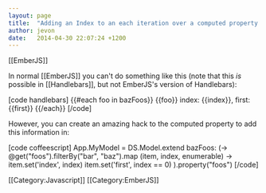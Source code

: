 ```yaml
---
layout: page
title:  "Adding an Index to an each iteration over a computed property in EmberJS"
author: jevon
date:   2014-04-30 22:07:24 +1200
---
```


[[EmberJS]]

In normal [[EmberJS]] you can't do something like this (note that this _is_ possible in [[Handlebars]], but not EmberJS's version of Handlebars):

[code handlebars]
{{#each foo in bazFoos}}
  {{foo}} index: {{index}}, first: {{first}}
{{/each}}
[/code]

However, you can create an amazing hack to the computed property to add this information in:

[code coffeescript]
App.MyModel = DS.Model.extend
  bazFoos: (->
    @get("foos").filterBy("bar", "baz").map (item, index, enumerable) ->
      item.set('index', index)
      item.set('first', index == 0)
  ).property("foos")
[/code]

[[Category:Javascript]]
[[Category:EmberJS]]